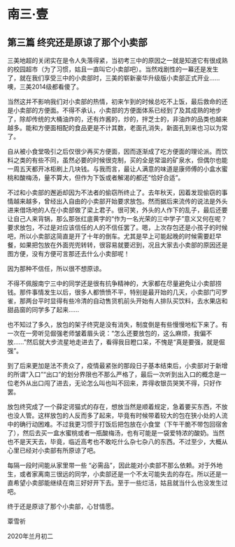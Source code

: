 # 南三·壹 

## 第三篇 终究还是原谅了那个小卖部

三美地超的关闭实在是令人失落得紧，当初考三中的原因之一就是知道它有很成熟的校园超市（为了习惯，姑且一直叫它小卖部吧）。当然戏剧性的一幕还是发生了，就在我们享受三中的小卖部时，三美的崭新豪华升级版小卖部正式开业……噢，三美2014级都看傻了。

当然这并不影响我们对小卖部的热情，初来乍到的时候总吃不上饭，最后救命的还是小卖部的方便面。不得不承认，小卖部的方便面体系已经到了及其成熟的地步了，除却传统的大桶油炸的，还有炸酱的，炒的，拌芝士的，非油炸的品类也越来越多。能和方便面相配的食品更是不计其数，老面孔消失，新面孔到来也习以为常了。 

自从被小食堂吸引之后仅很少再买方便面，因而逐渐成了吃方便面的理论派。而饮料之类的有些不同，虽然必要的时候很克制，买的全是常温的矿泉水，但偶尔也能一周五天都开冰柜刷上几块钱。与我而言，最让人满意的味道是康师傅的小盒水蜜桃和酸梅汤，量不算大，但作为下饭或者解渴的都还“恰好合适”。

不过和小卖部的邂逅却因为不法者的偷窃所终止了。去年秋天，因着发现偷窃的事情越来越多，曾经出入自由的小卖部开始要求放包。然而据后来流传的说法是外头进来借场地的人在小卖部做了梁上君子。很可笑，外头的人作下的乱子，最后还要让自己人来背锅，那么那张红底黄字的“作为一名光荣的三中学子”意义又何在呢？要求放包，不过是对应该信任的人的不信任罢了。嗯，上次存包还是小孩子的时候吧，所以小卖部这简直是开了十年的倒车。尤其是早上可能起晚的时候需要赶早餐，如果把包放在外面兜兜转转，很容易就要迟到，况且大家去小卖部的原因还是图方便，没有方便可言那还去什么小卖部呢！

因为那种不信任，所以很不想原谅。

不得不佩服南宁三中的同学还是很有抗争精神的，大家都在尽量避免让小卖部捞钱。那件事情发生以后，很多人都愤愤不平，特别是最开始的几天，小卖部门可罗雀，那两台平时显得有些冷清的自动售货机前头开始有人排队买饮料，去水果店和甜品窗的同学多了起来……

也不知过了多久，放包的架子终究是没有消失，制度倒是有些慢慢地松下来了。有一次在一旁听见倔强老师皱着眉头说：“怎么还要放包的，这么麻烦，我偏不放……”然后就大步流星地走进去了，看得我目瞪口呆，不愧是“真是要强，就是倔强”。

到了后来更加是法不责众了，疫情最紧张的那段日子基本结束后，小卖部对于新增的所谓“入口”“出口”的划分界限也不那么严格了，最后一次听到出入口的概念是一位老外从出口闯了进去，无论怎么叫也叫不回来，弄得收银员哭笑不得，只好作罢。

放包终究成了一个薛定谔猫式的存在，想放当然是顺着规定，急着要买东西，不放也没人管。这样放包的人反而多了起来，毕竟有时候带着较大的包在狭小处的人流中的确行动困难。不过我更习惯于打饭后把包放在小食堂（下午干脆不带包回宿舍了），然后去买一盒水蜜桃或者一瓶酸梅汤，也有可能是一袋爱特浓的酸奶。当然也不是天天去，毕竟，临近高考也不敢吃什么杂七杂八的东西。不过至少，大概从心里已经对小卖部有所原谅了吧。

每隔一段时间能从家里带一些 “必需品”，因此能对小卖部不那么依赖。对于外地生，或者家离南三很远的同学，小卖部还是一个不太可能失去的存在。所以还是一直希望小卖部能继续在南三好好开下去。至于一些烂活，姑且就当什么也没发生过吧。

终于还是原谅了那个小卖部，心甘情愿。

覃雪祈

2020年兰月初二
